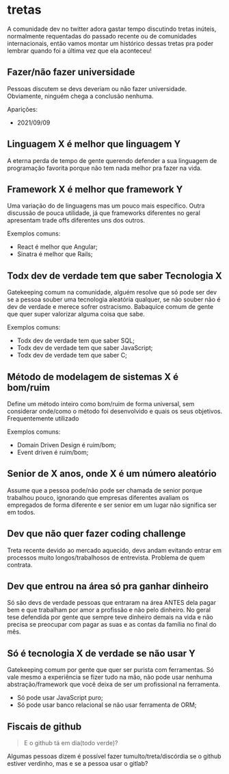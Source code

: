 # tretas

A comunidade dev no twitter adora gastar tempo discutindo tretas inúteis, normalmente requentadas do passado 
recente ou de comunidades internacionais, então vamos montar um histórico dessas tretas pra poder lembrar
quando foi a última vez que ela aconteceu!

## Fazer/não fazer universidade

Pessoas discutem se devs deveriam ou não fazer universidade. Obviamente, ninguém chega a conclusão nenhuma.

Aparições:

* 2021/09/09

## Linguagem X é melhor que linguagem Y

A eterna perda de tempo de gente querendo defender a sua linguagem de programação favorita porque não tem 
nada melhor pra fazer na vida.

## Framework X é melhor que framework Y

Uma variação do de linguagens mas um pouco mais específico. Outra discussão de pouca utilidade, já que frameworks
diferentes no geral apresentam trade offs diferentes uns dos outros.

Exemplos comuns:

* React é melhor que Angular;
* Sinatra é melhor que Rails;

## Todx dev de verdade tem que saber Tecnologia X

Gatekeeping comum na comunidade, alguém resolve que só pode ser dev se a pessoa souber uma tecnologia aleatória
qualquer, se não souber não é dev de verdade e merece sofrer ostracismo. Babaquice comum de gente que quer 
super valorizar alguma coisa que sabe. 

Exemplos comuns:

* Todx dev de verdade tem que saber SQL;
* Todx dev de verdade tem que saber JavaScript;
* Todx dev de verdade tem que saber C;

## Método de modelagem de sistemas X é bom/ruim

Define um método inteiro como bom/ruim de forma universal, sem considerar onde/como o método foi desenvolvido
e quais os seus objetivos. Frequentemente utilizado 

Exemplos comuns:

* Domain Driven Design é ruim/bom;
* Event driven é ruim/bom;

## Senior de X anos, onde X é um número aleatório

Assume que a pessoa pode/não pode ser chamada de senior porque trabalhou pouco, ignorando que empresas
diferentes avaliam os empregados de forma diferente e ser senior em um lugar não significa ser em todos.

## Dev que não quer fazer coding challenge

Treta recente devido ao mercado aquecido, devs andam evitando entrar em processos muito longos/trabalhosos
de entrevista. Problema de quem contrata.

## Dev que entrou na área só pra ganhar dinheiro

Só são devs de verdade pessoas que entraram na área ANTES dela pagar bem e que trabalham por amor a profissão e 
não pelo dinheiro. No geral tese defendida por gente que sempre teve dinheiro demais na vida e não precisa 
se preocupar com pagar as suas e as contas da família no final do mês.

## Só é tecnologia X de verdade se não usar Y

Gatekeeping comum por gente que quer ser purista com ferramentas. Só vale mesmo a experiência se fizer 
tudo na mão, não pode usar nenhuma abstração/framework que você deixa de ser um profissional na ferramenta.

* Só pode usar JavaScript puro;
* Só pode usar banco relacional se não usar ferramenta de ORM;

## Fiscais de github

> E o github tá em dia(todo verde)?

Algumas pessoas dizem é possível fazer tumulto/treta/discórdia se o github estiver verdinho, mas e se a pessoa usar o gitlab?
